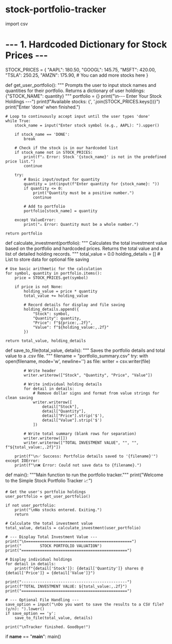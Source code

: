 # stock-portfolio-tracker
import csv

# --- 1. Hardcoded Dictionary for Stock Prices ---
STOCK_PRICES = {
    "AAPL": 180.50,
    "GOOGL": 145.75,
    "MSFT": 420.00,
    "TSLA": 250.25,
    "AMZN": 175.90,
    # You can add more stocks here
}

def get_user_portfolio():
    """
    Prompts the user to input stock names and quantities for their portfolio.
    Returns a dictionary of user holdings: {"STOCK_NAME": quantity}
    """
    portfolio = {}
    print("\n--- Enter Your Stock Holdings ---")
    print(f"Available stocks: {', '.join(STOCK_PRICES.keys())}")
    print("Enter 'done' when finished.")

    # Loop to continuously accept input until the user types 'done'
    while True:
        stock_name = input("Enter stock symbol (e.g., AAPL): ").upper()
        
        if stock_name == 'DONE':
            break
        
        # Check if the stock is in our hardcoded list
        if stock_name not in STOCK_PRICES:
            print(f"⚠️ Error: Stock '{stock_name}' is not in the predefined price list.")
            continue
            
        try:
            # Basic input/output for quantity
            quantity = int(input(f"Enter quantity for {stock_name}: "))
            if quantity <= 0:
                print("Quantity must be a positive number.")
                continue
            
            # Add to portfolio
            portfolio[stock_name] = quantity
            
        except ValueError:
            print("⚠️ Error: Quantity must be a whole number.")
            
    return portfolio

def calculate_investment(portfolio):
    """
    Calculates the total investment value based on the portfolio and hardcoded prices.
    Returns the total value and a list of detailed holding records.
    """
    total_value = 0.0
    holding_details = [] # List to store data for optional file saving

    # Use basic arithmetic for the calculation
    for symbol, quantity in portfolio.items():
        price = STOCK_PRICES.get(symbol)
        
        if price is not None:
            holding_value = price * quantity
            total_value += holding_value
            
            # Record details for display and file saving
            holding_details.append({
                "Stock": symbol,
                "Quantity": quantity,
                "Price": f"${price:,.2f}",
                "Value": f"${holding_value:,.2f}"
            })
            
    return total_value, holding_details

def save_to_file(total_value, details):
    """
    Saves the portfolio details and total value to a .csv file.
    """
    filename = "portfolio_summary.csv"
    try:
        with open(filename, mode='w', newline='') as file:
            writer = csv.writer(file)
            
            # Write header
            writer.writerow(["Stock", "Quantity", "Price", "Value"])
            
            # Write individual holding details
            for detail in details:
                # Remove dollar signs and format from value strings for clean saving
                writer.writerow([
                    detail["Stock"], 
                    detail["Quantity"], 
                    detail["Price"].strip('$'), 
                    detail["Value"].strip('$')
                ])
                
            # Write total summary (blank rows for separation)
            writer.writerow([]) 
            writer.writerow(["TOTAL INVESTMENT VALUE", "", "", f"${total_value:,.2f}"])
            
        print(f"\n✅ Success: Portfolio details saved to '{filename}'")
    except IOError:
        print(f"\n❌ Error: Could not save data to {filename}.")


def main():
    """Main function to run the portfolio tracker."""
    print("Welcome to the Simple Stock Portfolio Tracker 📈")
    
    # Get the user's portfolio holdings
    user_portfolio = get_user_portfolio()
    
    if not user_portfolio:
        print("\nNo stocks entered. Exiting.")
        return

    # Calculate the total investment value
    total_value, details = calculate_investment(user_portfolio)

    # --- Display Total Investment Value ---
    print("\n==============================================")
    print("        STOCK PORTFOLIO VALUATION")
    print("==============================================")
    
    # Display individual holdings
    for detail in details:
        print(f"{detail['Stock']}: {detail['Quantity']} shares @ {detail['Price']} = {detail['Value']}")
    
    print("----------------------------------------------")
    print(f"TOTAL INVESTMENT VALUE: ${total_value:,.2f}")
    print("==============================================")

    # --- Optional File Handling ---
    save_option = input("\nDo you want to save the results to a CSV file? (y/n): ").lower()
    if save_option == 'y':
        save_to_file(total_value, details)
        
    print("\nTracker finished. Goodbye!")

if __name__ == "__main__":
    main()
